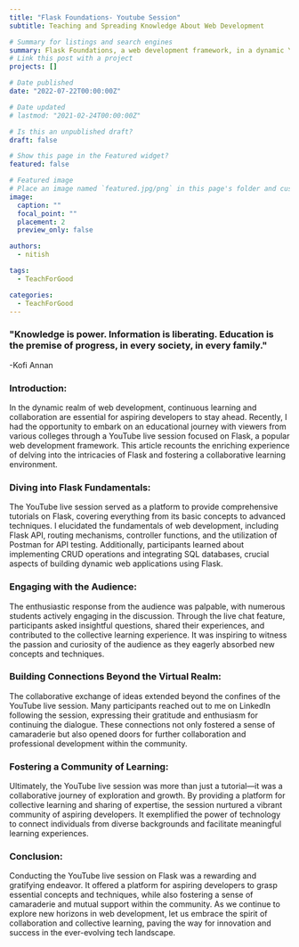 ```yaml
---
title: "Flask Foundations- Youtube Session"
subtitle: Teaching and Spreading Knowledge About Web Development

# Summary for listings and search engines
summary: Flask Foundations, a web development framework, in a dynamic YouTube session. Explore Flask API, routing, Postman testing, CRUD operations, and SQL integration.
# Link this post with a project
projects: []

# Date published
date: "2022-07-22T00:00:00Z"

# Date updated
# lastmod: "2021-02-24T00:00:00Z"

# Is this an unpublished draft?
draft: false

# Show this page in the Featured widget?
featured: false

# Featured image
# Place an image named `featured.jpg/png` in this page's folder and customize its options here.
image:
  caption: ""
  focal_point: ""
  placement: 2
  preview_only: false

authors:
  - nitish

tags:
  - TeachForGood

categories:
  - TeachForGood
---
```


### "Knowledge is power. Information is liberating. Education is the premise of progress, in every society, in every family."

-Kofi Annan

### Introduction:

In the dynamic realm of web development, continuous learning and collaboration are essential for aspiring developers to stay ahead. Recently, I had the opportunity to embark on an educational journey with viewers from various colleges through a YouTube live session focused on Flask, a popular web development framework. This article recounts the enriching experience of delving into the intricacies of Flask and fostering a collaborative learning environment.

### Diving into Flask Fundamentals:

The YouTube live session served as a platform to provide comprehensive tutorials on Flask, covering everything from its basic concepts to advanced techniques. I elucidated the fundamentals of web development, including Flask API, routing mechanisms, controller functions, and the utilization of Postman for API testing. Additionally, participants learned about implementing CRUD operations and integrating SQL databases, crucial aspects of building dynamic web applications using Flask.

### Engaging with the Audience:

The enthusiastic response from the audience was palpable, with numerous students actively engaging in the discussion. Through the live chat feature, participants asked insightful questions, shared their experiences, and contributed to the collective learning experience. It was inspiring to witness the passion and curiosity of the audience as they eagerly absorbed new concepts and techniques.

### Building Connections Beyond the Virtual Realm:

The collaborative exchange of ideas extended beyond the confines of the YouTube live session. Many participants reached out to me on LinkedIn following the session, expressing their gratitude and enthusiasm for continuing the dialogue. These connections not only fostered a sense of camaraderie but also opened doors for further collaboration and professional development within the community.

### Fostering a Community of Learning:

Ultimately, the YouTube live session was more than just a tutorial—it was a collaborative journey of exploration and growth. By providing a platform for collective learning and sharing of expertise, the session nurtured a vibrant community of aspiring developers. It exemplified the power of technology to connect individuals from diverse backgrounds and facilitate meaningful learning experiences.

### Conclusion:

Conducting the YouTube live session on Flask was a rewarding and gratifying endeavor. It offered a platform for aspiring developers to grasp essential concepts and techniques, while also fostering a sense of camaraderie and mutual support within the community. As we continue to explore new horizons in web development, let us embrace the spirit of collaboration and collective learning, paving the way for innovation and success in the ever-evolving tech landscape.
